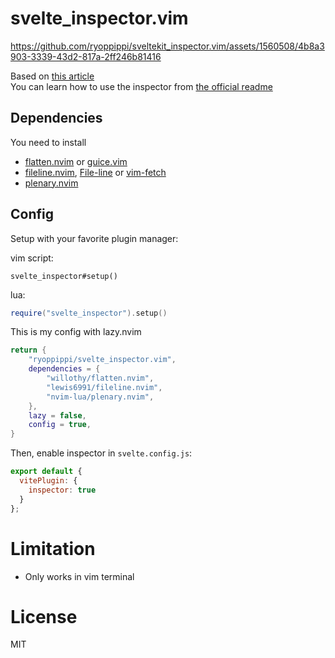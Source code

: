 # svelte_inspector.vim


https://github.com/ryoppippi/sveltekit_inspector.vim/assets/1560508/4b8a3903-3339-43d2-817a-2ff246b81416



Based on [this article](https://theosteiner.de/open-neovim-from-your-browser-integrating-nvim-with-sveltes-inspector)  
You can learn how to use the inspector from [the official readme](https://github.com/sveltejs/vite-plugin-svelte/blob/main/docs/config.md#inspector)

## Dependencies
You need to install 
- [flatten.nvim](https://github.com/willothy/flatten.nvim) or [guice.vim](https://github.com/lambdalisue/guise.vim/tree/main)
- [fileline.nvim](https://github.com/lewis6991/fileline.nvim), [File-line](https://github.com/bogado/file-line) or [vim-fetch](https://github.com/wsdjeg/vim-fetch)
- [plenary.nvim](https://github.com/nvim-lua/plenary.nvim)

## Config

Setup with your favorite plugin manager:

vim script:
```vim
svelte_inspector#setup()
```

lua:
```lua
require("svelte_inspector").setup()
```

This is my config with lazy.nvim
```lua
return {
	"ryoppippi/svelte_inspector.vim",
	dependencies = {
	    "willothy/flatten.nvim",
	    "lewis6991/fileline.nvim",
		"nvim-lua/plenary.nvim",
	},
	lazy = false,
	config = true,
}
```

Then, enable inspector in `svelte.config.js`:

```js
export default {
  vitePlugin: {
    inspector: true
  }
};
```

# Limitation
- Only works in vim terminal

# License
MIT
